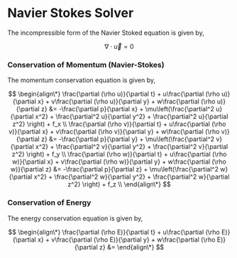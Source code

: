 # Navier Stokes Solver

The incompressible form of the Navier Stoked equation is given by,


$$ \nabla \cdot \vec u = 0 $$

### Conservation of Momentum (Navier-Stokes)
The momentum conservation equation is given by,

$$ 
\begin{align\*}
  \frac{\partial (\rho u)}{\partial t} + u\frac{\partial (\rho u)}{\partial x} + v\frac{\partial (\rho u)}{\partial y} + w\frac{\partial (\rho u)}{\partial z} &= -\frac{\partial p}{\partial x} + \mu\left(\frac{\partial^2 u}{\partial x^2} + \frac{\partial^2 u}{\partial y^2} + \frac{\partial^2 u}{\partial z^2} \right) + f_x \\
  \frac{\partial (\rho v)}{\partial t} + u\frac{\partial (\rho v)}{\partial x} + v\frac{\partial (\rho v)}{\partial y} + w\frac{\partial (\rho v)}{\partial z} &= -\frac{\partial p}{\partial y} + \mu\left(\frac{\partial^2 v}{\partial x^2} + \frac{\partial^2 v}{\partial y^2} + \frac{\partial^2 v}{\partial z^2} \right) + f_y \\
  \frac{\partial (\rho w)}{\partial t} + u\frac{\partial (\rho w)}{\partial x} + v\frac{\partial (\rho w)}{\partial y} + w\frac{\partial (\rho w)}{\partial z} &= -\frac{\partial p}{\partial z} + \mu\left(\frac{\partial^2 w}{\partial x^2} + \frac{\partial^2 w}{\partial y^2} + \frac{\partial^2 w}{\partial z^2} \right) + f_z \\
\end{align\*}
$$

### Conservation of Energy
The energy conservation equation is given by,

$$ 
\begin{align\*}
  \frac{\partial (\rho E)}{\partial t} + u\frac{\partial (\rho E)}{\partial x} + v\frac{\partial (\rho E)}{\partial y} + w\frac{\partial (\rho E)}{\partial z} &= 
\end{align\*}
$$

